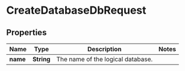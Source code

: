 

# CreateDatabaseDbRequest


## Properties

| Name | Type | Description | Notes |
|------------ | ------------- | ------------- | -------------|
|**name** | **String** | The name of the logical database. |  |



